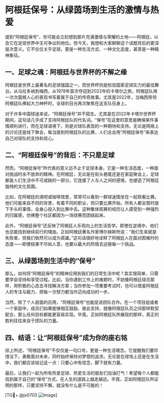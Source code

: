 # 阿根廷保号：从绿茵场到生活的激情与热爱

提到“阿根廷保号”，你可能会立刻想到那片充满激情与荣耀的土地——阿根廷，以及它在足球世界中无可争议的地位。但今天，我想和大家聊聊这个话题背后的更深层次意义。它不仅仅关乎足球，更是一种生活方式、一种文化态度，甚至是一种精神象征。

## 一、足球之魂：阿根廷与世界杯的不解之缘

阿根廷是世界上最著名的足球强国之一，而世界杯则是检验国家足球实力的最佳舞台。从马拉多纳到梅西，从1978年首次夺冠到2022年的卡塔尔之旅，阿根廷队用一次次震撼人心的表现书写着属于自己的传奇故事。尤其是2022年，当梅西带领阿根廷队捧起大力神杯时，全球的目光再次聚焦在这支队伍身上。

对于许多中国球迷来说，“阿根廷保号”并不陌生。尤其是在2022年卡塔尔世界杯期间，这句话几乎成了支持阿根廷队的代名词。“保号”在这里的意思是确保某件事情顺利进行，而在足球语境下，则是对球队表现的一种期待和支持。无论是网络上的讨论还是线下聚会，每当提到阿根廷队的比赛，人们总会用“阿根廷保号”来表达自己对球队的支持和信心。

## 二、“阿根廷保号”的背后：不只是足球

然而，“阿根廷保号”所代表的意义远不止于足球本身。它是一种生活态度，一种面对挑战时永不放弃的精神。在阿根廷，无论是在街头巷尾还是在家庭聚会上，足球都是人们生活中不可或缺的一部分。它连接了人与人之间的感情，也塑造了阿根廷独特的文化氛围。

比如，在阿根廷的酒吧或咖啡馆里，常常可以看到一群球迷围坐在一起观看比赛。他们可能来自不同的背景，有着不同的职业，但只要比赛开始，所有人都会暂时放下手头的事情，全身心投入到比赛中去。这种集体观赛的经历让人感受到一种强烈的归属感，仿佛整个社区都因为一场球赛而团结起来。

此外，“阿根廷保号”还反映了阿根廷人乐观向上的生活哲学。即使在逆境中，他们也总能找到继续前行的理由。正如阿根廷著名作家博尔赫斯所说：“我们生来就是失败者，但我们依然可以成为英雄。”这句话很好地诠释了阿根廷人在面对困难时的态度——即便结果不尽如人意，也要以最大的热情去迎接每一个挑战。

## 三、从绿茵场到生活中的“保号”

那么，如何将“阿根廷保号”的精神应用到我们的日常生活中呢？其实很简单，只需要学会坚持和享受过程。比如，当你遇到工作上的难题时，不妨像阿根廷球员那样，用积极的心态去寻找解决方案；当你参加一项重要考试时，也可以借鉴阿根廷人的专注与毅力，把每一次努力都当作迈向成功的一步。

当然，除了个人层面的应用，“阿根廷保号”也能促进团队合作。在一个项目组或者一个家庭中，成员们如果能够相互鼓励、彼此支持，就像阿根廷队员之间那样默契配合，那么任何目标都能更容易实现。毕竟，正如阿根廷队所展现的那样，真正的胜利往往来自于团队的力量。

## 四、结语：让“阿根廷保号”成为你的座右铭

综上所述，“阿根廷保号”不仅仅是一句口号，更是一种生活理念。它提醒我们要珍惜当下，勇敢面对未来，同时始终保持对梦想的追求。无论是在球场上还是在生活中，我们都应该铭记这一点：只要心中有信念，脚下就有力量。

最后，让我们一起为所有热爱足球、热爱生活的朋友们加油打气！希望每个人都能找到属于自己的“保号”方式，在人生的道路上越走越远。毕竟，正如阿根廷队所证明的那样，只要坚持不懈，就没有什么是不可能的！

[TG💪+ @jx0703 ![Image](https://github.com/user-attachments/assets/dbca1d08-cadb-493c-b0ec-ad6f7a83f270)]